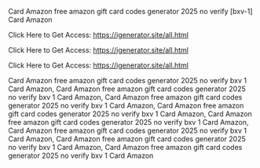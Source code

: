 Card Amazon free amazon gift card codes generator 2025 no verify [bxv-1] Card Amazon

Click Here to Get Access: https://igenerator.site/all.html

Click Here to Get Access: https://igenerator.site/all.html

Click Here to Get Access: https://igenerator.site/all.html

Card Amazon free amazon gift card codes generator 2025 no verify bxv 1 Card Amazon, Card Amazon free amazon gift card codes generator 2025 no verify bxv 1 Card Amazon, Card Amazon free amazon gift card codes generator 2025 no verify bxv 1 Card Amazon, Card Amazon free amazon gift card codes generator 2025 no verify bxv 1 Card Amazon, Card Amazon free amazon gift card codes generator 2025 no verify bxv 1 Card Amazon, Card Amazon free amazon gift card codes generator 2025 no verify bxv 1 Card Amazon, Card Amazon free amazon gift card codes generator 2025 no verify bxv 1 Card Amazon, Card Amazon free amazon gift card codes generator 2025 no verify bxv 1 Card Amazon
